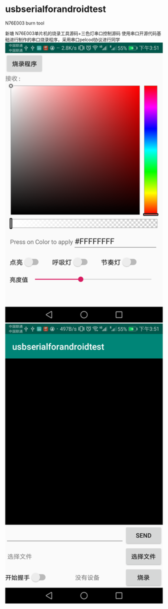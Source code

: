# usbserialforandroidtest
N76E003 burn tool
 
新塘 N76E003单片机的烧录工具源码+三色灯串口控制源码
使用串口开源代码基础进行制作的串口烧录程序，采用串口pelcod协议进行同学
![Image text](https://raw.githubusercontent.com/DecentChunibyoPatient/usbserialforandroidtest/master/Screenshot_20191021-155150.png)
![Image text](https://raw.githubusercontent.com/DecentChunibyoPatient/usbserialforandroidtest/master/Screenshot_20191021-155159.png)
